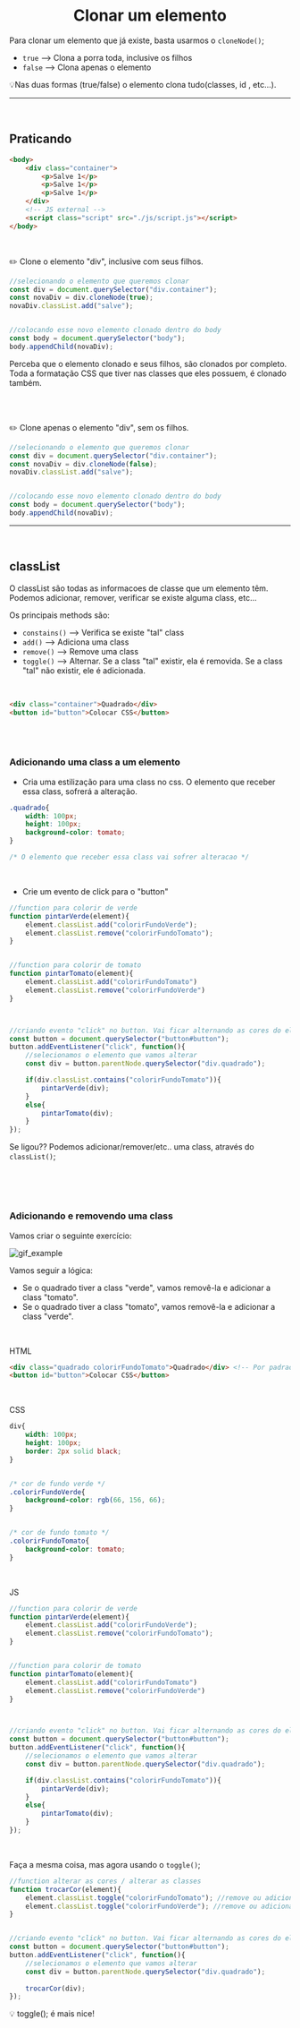 <h1 align="center">
    Clonar um elemento
</h1>

Para clonar um elemento que já existe, basta usarmos o `cloneNode()`;

- `true` --> Clona a porra toda, inclusive os filhos
- `false` --> Clona apenas o elemento

💡Nas duas formas (true/false) o elemento clona tudo(classes, id , etc...).


<hr>
<br>

## Praticando

```html
<body>
    <div class="container">
        <p>Salve 1</p>
        <p>Salve 1</p>
        <p>Salve 1</p>
    </div>
    <!-- JS external -->
    <script class="script" src="./js/script.js"></script>
</body>
```

<br>

✏️ Clone o elemento "div", inclusive com seus filhos.

```js
//selecionando o elemento que queremos clonar
const div = document.querySelector("div.container");
const novaDiv = div.cloneNode(true);
novaDiv.classList.add("salve");


//colocando esse novo elemento clonado dentro do body
const body = document.querySelector("body");
body.appendChild(novaDiv);
```

Perceba que o elemento clonado e seus filhos, são clonados por completo. Toda a formatação CSS que tiver nas classes que eles possuem, é clonado também.

<br>
<br>

✏️ Clone apenas o elemento "div", sem os filhos.

```js
//selecionando o elemento que queremos clonar
const div = document.querySelector("div.container");
const novaDiv = div.cloneNode(false);
novaDiv.classList.add("salve");


//colocando esse novo elemento clonado dentro do body
const body = document.querySelector("body");
body.appendChild(novaDiv);
```

<hr>
<br>

## classList
O classList são todas as informacoes de classe que um elemento têm. Podemos adicionar, remover, verificar se existe alguma class, etc...

Os principais methods são:

- `constains()` --> Verifica se existe "tal" class
- `add()` --> Adiciona uma class
- `remove()` --> Remove uma class
- `toggle()` --> Alternar. Se a class "tal" existir, ela é removida. Se a class "tal" não existir, ele é adicionada.

<br>

```html
<div class="container">Quadrado</div>
<button id="button">Colocar CSS</button>
```

<br>
<br>

### Adicionando uma class a um elemento

- Cria uma estilização para uma class no css. O elemento que receber essa class, sofrerá a alteração.

```css
.quadrado{
    width: 100px;
    height: 100px;
    background-color: tomato;
}

/* O elemento que receber essa class vai sofrer alteracao */
```

<br>

- Crie um evento de click para o "button" 

```js
//function para colorir de verde
function pintarVerde(element){
    element.classList.add("colorirFundoVerde");
    element.classList.remove("colorirFundoTomato");
}


//function para colorir de tomato
function pintarTomato(element){
    element.classList.add("colorirFundoTomato")
    element.classList.remove("colorirFundoVerde")
}



//criando evento "click" no button. Vai ficar alternando as cores do elemento
const button = document.querySelector("button#button");
button.addEventListener("click", function(){
    //selecionamos o elemento que vamos alterar
    const div = button.parentNode.querySelector("div.quadrado");

    if(div.classList.contains("colorirFundoTomato")){
        pintarVerde(div);
    }
    else{
        pintarTomato(div);
    }
});
```

Se ligou?? Podemos adicionar/remover/etc.. uma class, através do `classList()`;

<br>
<br>
<br>

### Adicionando e removendo uma class

Vamos criar o seguinte exercício:

![gif_example](../images/change_color_square.gif)


Vamos seguir a lógica:

- Se o quadrado tiver a class "verde", vamos removê-la e adicionar a class "tomato".
- Se o quadrado tiver a class "tomato", vamos removê-la e adicionar a class "verde".

<br>

HTML

```html
<div class="quadrado colorirFundoTomato">Quadrado</div> <!-- Por padrao, ele terá a cor "tomato" -->
<button id="button">Colocar CSS</button>
```

<br>

CSS

```css
div{
    width: 100px;
    height: 100px;
    border: 2px solid black;
}


/* cor de fundo verde */
.colorirFundoVerde{
    background-color: rgb(66, 156, 66);
}


/* cor de fundo tomato */
.colorirFundoTomato{
    background-color: tomato;
}
```

<br>

JS

```js
//function para colorir de verde
function pintarVerde(element){
    element.classList.add("colorirFundoVerde");
    element.classList.remove("colorirFundoTomato");
}


//function para colorir de tomato
function pintarTomato(element){
    element.classList.add("colorirFundoTomato")
    element.classList.remove("colorirFundoVerde")
}



//criando evento "click" no button. Vai ficar alternando as cores do elemento
const button = document.querySelector("button#button");
button.addEventListener("click", function(){
    //selecionamos o elemento que vamos alterar
    const div = button.parentNode.querySelector("div.quadrado");

    if(div.classList.contains("colorirFundoTomato")){
        pintarVerde(div);
    }
    else{
        pintarTomato(div);
    }
});
```

<br>


Faça a mesma coisa, mas agora usando o `toggle()`;

```js
//function alterar as cores / alterar as classes
function trocarCor(element){
    element.classList.toggle("colorirFundoTomato"); //remove ou adiciona a class "tomato"
    element.classList.toggle("colorirFundoVerde"); //remove ou adiciona a class "verde"
}


//criando evento "click" no button. Vai ficar alternando as cores do elemento
const button = document.querySelector("button#button");
button.addEventListener("click", function(){
    //selecionamos o elemento que vamos alterar
    const div = button.parentNode.querySelector("div.quadrado");
    
    trocarCor(div);
});
```

💡 toggle(); é mais nice!